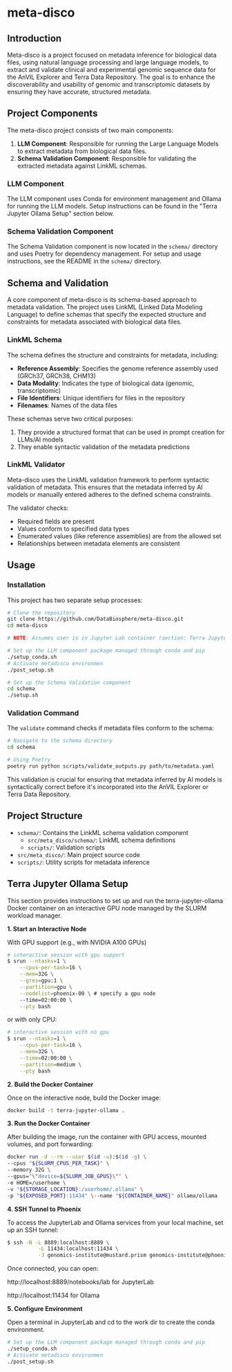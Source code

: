 # meta-disco

## Introduction

Meta-disco is a project focused on metadata inference for biological data files, using natural language processing and large language models, to extract and validate clinical and experimental genomic sequence data for the AnVIL Explorer and Terra Data Repository. The goal is to enhance the discoverability and usability of genomic and transcriptomic datasets by ensuring they have accurate, structured metadata.

## Project Components

The meta-disco project consists of two main components:

1. **LLM Component**: Responsible for running the Large Language Models to extract metadata from biological data files.
2. **Schema Validation Component**: Responsible for validating the extracted metadata against LinkML schemas.

### LLM Component

The LLM component uses Conda for environment management and Ollama for running the LLM models. Setup instructions can be found in the "Terra Jupyter Ollama Setup" section below.

### Schema Validation Component

The Schema Validation component is now located in the `schema/` directory and uses Poetry for dependency management. For setup and usage instructions, see the README in the `schema/` directory.

## Schema and Validation

A core component of meta-disco is its schema-based approach to metadata validation. The project uses LinkML (Linked Data Modeling Language) to define schemas that specify the expected structure and constraints for metadata associated with biological data files.

### LinkML Schema

The schema defines the structure and constraints for metadata, including:

- **Reference Assembly**: Specifies the genome reference assembly used (GRCh37, GRCh38, CHM13)
- **Data Modality**: Indicates the type of biological data (genomic, transcriptomic)
- **File Identifiers**: Unique identifiers for files in the repository
- **Filenames**: Names of the data files

These schemas serve two critical purposes:
1. They provide a structured format that can be used in prompt creation for LLMs/AI models
2. They enable syntactic validation of the metadata predictions

### LinkML Validator

Meta-disco uses the LinkML validation framework to perform syntactic validation of metadata. This ensures that the metadata inferred by AI models or manually entered adheres to the defined schema constraints.

The validator checks:
- Required fields are present
- Values conform to specified data types
- Enumerated values (like reference assemblies) are from the allowed set
- Relationships between metadata elements are consistent

## Usage

### Installation

This project has two separate setup processes:

```bash
# Clone the repository
git clone https://github.com/DataBiosphere/meta-disco.git
cd meta-disco

# NOTE: Assumes user is in Jupyter Lab container (section: Terra Jupyter Ollama Setup)

# Set up the LLM component package managed through conda and pip
./setup_conda.sh
# Activate metadisco environmen
./post_setup.sh
```

```bash
# Set up the Schema Validation component
cd schema
./setup.sh
```

### Validation Command

The `validate` command checks if metadata files conform to the schema:

```bash
# Navigate to the schema directory
cd schema

# Using Poetry
poetry run python scripts/validate_outputs.py path/to/metadata.yaml
```

This validation is crucial for ensuring that metadata inferred by AI models is syntactically correct before it's incorporated into the AnVIL Explorer or Terra Data Repository.

## Project Structure

- `schema/`: Contains the LinkML schema validation component
  - `src/meta_disco/schema/`: LinkML schema definitions
  - `scripts/`: Validation scripts
- `src/meta_disco/`: Main project source code
- `scripts/`: Utility scripts for metadata inference

## Terra Jupyter Ollama Setup

This section provides instructions to set up and run the terra-jupyter-ollama Docker container on an interactive GPU node managed by the SLURM workload manager.

**1. Start an Interactive Node**

With GPU support (e.g., with NVIDIA A100 GPUs)

```bash
# interactive session with gpu support
$ srun --ntasks=1 \
    --cpus-per-task=16 \
    --mem=32G \
    --gres=gpu:1 \
    --partition=gpu \
    --nodelist=phoenix-00 \ # specify a gpu node
    --time=02:00:00 \
    --pty bash
```
or with only CPU:

```bash 
# interactive session with no gpu
$ srun --ntasks=1 \
    --cpus-per-task=16 \
    --mem=32G \
    --time=02:00:00 \
    --partition=medium \
    --pty bash
```

**2. Build the Docker Container**

Once on the interactive node, build the Docker image:

```bash
docker build -t terra-jupyter-ollama .
```

**3. Run the Docker Container**

After building the image, run the container with GPU access, mounted volumes, and port forwarding:

```bash
docker run -d --rm --user $(id -u):$(id -g) \
--cpus "${SLURM_CPUS_PER_TASK}" \
--memory 32G \
--gpus="\"device=${SLURM_JOB_GPUS}\"" \
-e HOME=/userhome \
-v "${STORAGE_LOCATION}:/userhome/.ollama" \
-p "${EXPOSED_PORT}:11434" \--name "${CONTAINER_NAME}" ollama/ollama
```

**4. SSH Tunnel to Phoenix**

To access the JupyterLab and Ollama services from your local machine, set up an SSH tunnel:

```bash
$ ssh -N -L 8889:localhost:8889 \
          -L 11434:localhost:11434 \
          -J genomics-institute@mustard.prism genomics-institute@phoenix-00
```

Once connected, you can open:

http://localhost:8889/notebooks/lab for JupyterLab

http://localhost:11434 for Ollama


**5. Configure Environment**

Open a terminal in JupyterLab and cd to the work dir to create the conda environment.

```bash
# Set up the LLM component package managed through conda and pip
./setup_conda.sh
# Activate metadisco environmen
./post_setup.sh
```
